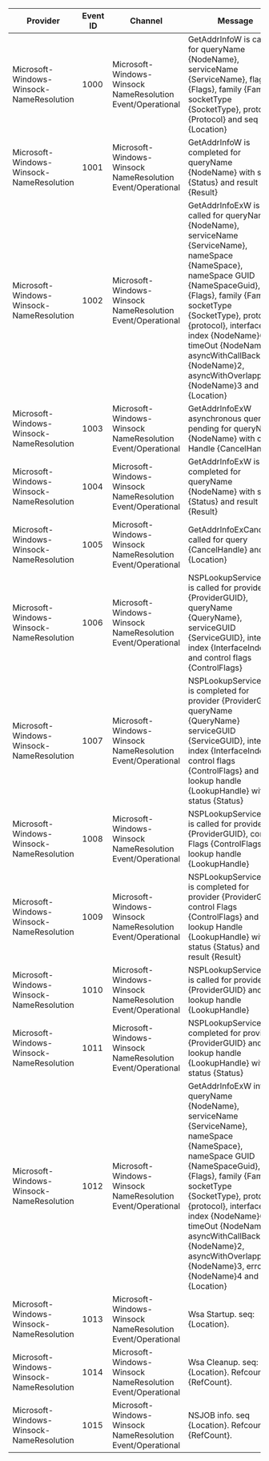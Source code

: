 Provider                                  |  Event ID  |  Channel                                                     |  Message
------------------------------------------|------------|--------------------------------------------------------------|--------------------------------------------------------------------------------------------------------------------------------------------------------------------------------------------------------------------------------------------------------------------------------------------------------------------------------------------------------------------
Microsoft-Windows-Winsock-NameResolution  |  1000      |  Microsoft-Windows-Winsock NameResolution Event/Operational  |  GetAddrInfoW is called for queryName {NodeName}, serviceName {ServiceName}, flags {Flags}, family {Family}, socketType {SocketType}, protocol {Protocol} and seq {Location}
Microsoft-Windows-Winsock-NameResolution  |  1001      |  Microsoft-Windows-Winsock NameResolution Event/Operational  |  GetAddrInfoW is completed for queryName {NodeName} with status {Status} and result {Result}
Microsoft-Windows-Winsock-NameResolution  |  1002      |  Microsoft-Windows-Winsock NameResolution Event/Operational  |  GetAddrInfoExW is called for queryName {NodeName}, serviceName {ServiceName}, nameSpace {NameSpace}, nameSpace GUID {NameSpaceGuid}, flags {Flags}, family {Family}, socketType {SocketType}, protocol {protocol}, interface index {NodeName}0, timeOut {NodeName}1, asyncWithCallBack {NodeName}2, asyncWithOverlapped {NodeName}3 and seq {Location}
Microsoft-Windows-Winsock-NameResolution  |  1003      |  Microsoft-Windows-Winsock NameResolution Event/Operational  |  GetAddrInfoExW asynchronous query is pending for queryName: {NodeName} with cancel Handle {CancelHandle}
Microsoft-Windows-Winsock-NameResolution  |  1004      |  Microsoft-Windows-Winsock NameResolution Event/Operational  |  GetAddrInfoExW is completed for queryName {NodeName} with status {Status} and result {Result}
Microsoft-Windows-Winsock-NameResolution  |  1005      |  Microsoft-Windows-Winsock NameResolution Event/Operational  |  GetAddrInfoExCancel is called for  query {CancelHandle} and seq {Location}
Microsoft-Windows-Winsock-NameResolution  |  1006      |  Microsoft-Windows-Winsock NameResolution Event/Operational  |  NSPLookupServiceBegin is called for provider {ProviderGUID}, queryName {QueryName}, serviceGUID {ServiceGUID}, interface index {InterfaceIndex} and control flags {ControlFlags}
Microsoft-Windows-Winsock-NameResolution  |  1007      |  Microsoft-Windows-Winsock NameResolution Event/Operational  |  NSPLookupServiceBegin is completed for provider {ProviderGUID}, queryName {QueryName} serviceGUID {ServiceGUID}, interface index {InterfaceIndex}, control flags {ControlFlags} and lookup handle {LookupHandle} with status {Status}
Microsoft-Windows-Winsock-NameResolution  |  1008      |  Microsoft-Windows-Winsock NameResolution Event/Operational  |  NSPLookupServiceNext is called for provider {ProviderGUID}, control Flags {ControlFlags} and lookup handle {LookupHandle}
Microsoft-Windows-Winsock-NameResolution  |  1009      |  Microsoft-Windows-Winsock NameResolution Event/Operational  |  NSPLookupServiceNext is completed for provider {ProviderGUID}, control Flags {ControlFlags} and lookup Handle {LookupHandle} with status {Status} and result {Result}
Microsoft-Windows-Winsock-NameResolution  |  1010      |  Microsoft-Windows-Winsock NameResolution Event/Operational  |  NSPLookupServiceEnd is called for provider {ProviderGUID} and lookup handle {LookupHandle}
Microsoft-Windows-Winsock-NameResolution  |  1011      |  Microsoft-Windows-Winsock NameResolution Event/Operational  |  NSPLookupServiceEnd completed for provider {ProviderGUID} and lookup handle {LookupHandle} with status {Status}
Microsoft-Windows-Winsock-NameResolution  |  1012      |  Microsoft-Windows-Winsock NameResolution Event/Operational  |  GetAddrInfoExW info.  queryName {NodeName}, serviceName {ServiceName}, nameSpace {NameSpace}, nameSpace GUID {NameSpaceGuid}, flags {Flags}, family {Family}, socketType {SocketType}, protocol {protocol}, interface index {NodeName}0, timeOut {NodeName}1, asyncWithCallBack {NodeName}2, asyncWithOverlapped {NodeName}3, error {NodeName}4 and seq {Location}
Microsoft-Windows-Winsock-NameResolution  |  1013      |  Microsoft-Windows-Winsock NameResolution Event/Operational  |  Wsa Startup. seq: {Location}.
Microsoft-Windows-Winsock-NameResolution  |  1014      |  Microsoft-Windows-Winsock NameResolution Event/Operational  |  Wsa Cleanup. seq: {Location}.  Refcount: {RefCount}.
Microsoft-Windows-Winsock-NameResolution  |  1015      |  Microsoft-Windows-Winsock NameResolution Event/Operational  |  NSJOB info.  seq {Location}.  Refcount: {RefCount}.